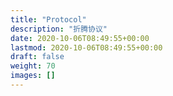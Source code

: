 ```yaml
---
title: "Protocol"
description: "折腾协议"
date: 2020-10-06T08:49:55+00:00
lastmod: 2020-10-06T08:49:55+00:00
draft: false
weight: 70
images: []
---
```

